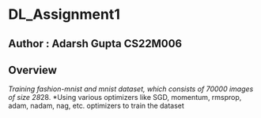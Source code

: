 # DL_Assignment1
## Author : Adarsh Gupta CS22M006
## Overview
*Training fashion-mnist and mnist dataset, which consists of 70000 images of size 28*28.
*Using various optimizers like SGD, momentum, rmsprop, adam, nadam, nag, etc. optimizers to train the dataset

